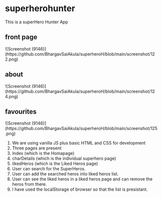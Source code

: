 # superherohunter
This is a superHero Hunter App
<h2>front page</h2>
![Screenshot (9146)](https://github.com/BhargavSaiAkula/superheroH/blob/main/screenshot/122.png)
<h2>about</h2>
![Screenshot (9146)](https://github.com/BhargavSaiAkula/superheroH/blob/main/screenshot/124.png)
<h2>favourites</h2>
![Screenshot (9146)](https://github.com/BhargavSaiAkula/superheroH/blob/main/screenshot/125.png)


1. We are using vanilla JS plus basic HTML and CSS for development
2. Three pages are present 
  1. Index (which is the Homapage)
  2. charDetails (which is the individual superhero page)
  3. likedHeros (which is the Liked Heros page)
3. User can search for the SuperHeros.
4. User can add the searched heros into liked heros list.
5. User can see the liked heros in a liked heros page and can remove the heros from there.
6. I have used the localStorage of browser so that the list is presistant.
